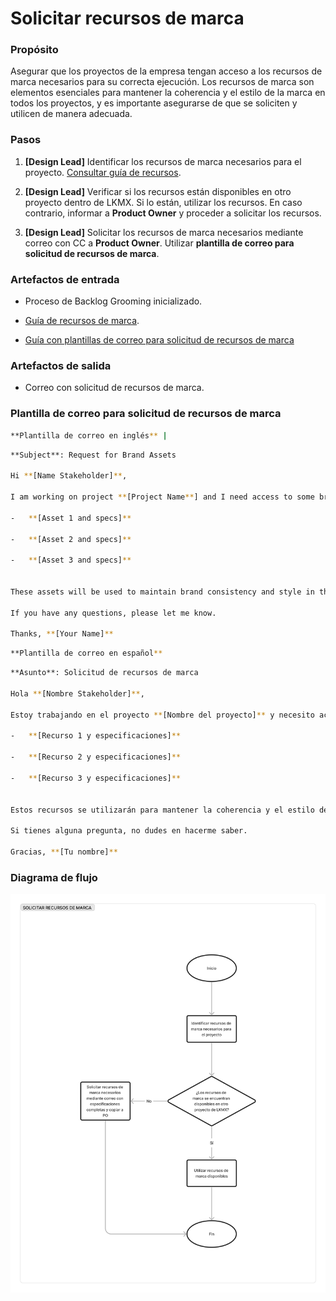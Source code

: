 # Solicitar recursos de marca

### Propósito

Asegurar que los proyectos de la empresa tengan acceso a los recursos de marca necesarios para su correcta ejecución. Los recursos de marca son elementos esenciales para mantener la coherencia y el estilo de la marca en todos los proyectos, y es importante asegurarse de que se soliciten y utilicen de manera adecuada.

### Pasos

1.  **[Design Lead]** Identificar los recursos de marca necesarios para el proyecto. [Consultar guía de recursos](solicitar-recursos-de-marca).
    
2.  **[Design Lead]** Verificar si los recursos están disponibles en otro proyecto dentro de LKMX. Si lo están, utilizar los recursos. En caso contrario, informar a **Product Owner** y proceder a solicitar los recursos.
    
3.  **[Design Lead]** Solicitar los recursos de marca necesarios mediante correo con CC a **Product Owner**. Utilizar **plantilla de correo para solicitud de recursos de marca**.
    

### Artefactos de entrada

-   Proceso de Backlog Grooming inicializado.
    
-   [Guía de recursos de marca](../guias-de-diseno/guia-de-recursos-de-marca).
    
-   [Guía con plantillas de correo para solicitud de recursos de marca](../guias-de-diseno/guia-con-plantillas-de-correo-para-solicitud-de-recursos-de-marca)
    

### Artefactos de salida

-   Correo con solicitud de recursos de marca.
    

### Plantilla de correo para solicitud de recursos de marca

```sh
**Plantilla de correo en inglés** |
```

```sh
**Subject**: Request for Brand Assets

Hi **[Name Stakeholder]**,

I am working on project **[Project Name**] and I need access to some branding resources. Specifically, I am looking for the following assets:

-   **[Asset 1 and specs]**
    
-   **[Asset 2 and specs]**
    
-   **[Asset 3 and specs]**
    

These assets will be used to maintain brand consistency and style in the design and implementation of the digital product.

If you have any questions, please let me know.

Thanks, **[Your Name]**
```

```sh
**Plantilla de correo en español**
```

```sh
**Asunto**: Solicitud de recursos de marca

Hola **[Nombre Stakeholder]**,

Estoy trabajando en el proyecto **[Nombre del proyecto]** y necesito acceso a algunos recursos de marca. Específicamente, estoy buscando los siguientes recursos:

-   **[Recurso 1 y especificaciones]**
    
-   **[Recurso 2 y especificaciones]**
    
-   **[Recurso 3 y especificaciones]**
    

Estos recursos se utilizarán para mantener la coherencia y el estilo de la marca en el diseño y la implementación del producto digital.

Si tienes alguna pregunta, no dudes en hacerme saber.

Gracias, **[Tu nombre]**
```

### Diagrama de flujo
![Solicitar recursos de marca](https://raw.githubusercontent.com/walter-lkmx/lkmx-design-knowledge/main/img/image-20230103-003625.png)
